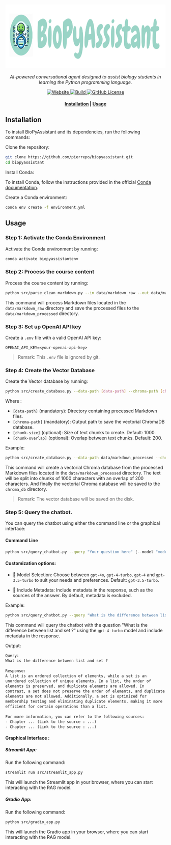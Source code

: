 
<h1 align="center">
  <img style="vertical-align:middle" height="200"
  src="/data/img/banner.png">
</h1>
<p align="center">
  <i>AI-powered conversational agent designed to assist biology students in learning the Python programming language.</i>
</p>

<p align="center">
    <a href="https://github.com/pierrepo/biopyassistant/releases">
        <img alt="Website" src="https://img.shields.io/website?url=https%3A%2F%2Fgithub.com%2Fpierrepo%2Fbiopyassistant&up_message=click%20here%20!&color=%23539fc9">
    </a>
      <a href="https://www.python.org/">
            <img alt="Build" src="https://img.shields.io/badge/Made%20with-Python-1f425f.svg?color=%23539fc9">
    </a>
    <a href="https://github.com/pierrepo/biopyassistant/blob/main/LICENSE">
        <img alt="GitHub License" src="https://img.shields.io/github/license/pierrepo/biopyassistant?style=flat&color=%23539fc9&link=https%3A%2F%2Fgithub.com%2Fpierrepo%2Fbiopyassistant%2Fblob%2Fmain%2FLICENSE">
    </a>
</p>

<h4 align="center">
    <p>
        <a href="#-installation">Installation</a> |
        <a href="#-usage">Usage</a>
    </p>
</h4>


## Installation

To install BioPyAssistant and its dependencies, run the following commands:

Clone the repository:

```bash
git clone https://github.com/pierrepo/biopyassistant.git
cd biopyassistant
```

Install Conda:

To install Conda, follow the instructions provided in the official [Conda documentation](https://docs.conda.io/projects/conda/en/latest/user-guide/install/index.html).

Create a Conda environment:

```bash
conda env create -f environment.yml
```


## Usage

### Step 1: Activate the Conda Environment

Activate the Conda environment by running:

```bash
conda activate biopyassistantenv
```

### Step 2: Process the course content

Process the course content by running:

```bash
python src/parse_clean_markdown.py --in data/markdown_raw --out data/markdown_processed
```

This command will process Markdown files located in the `data/markdown_raw` directory and save the processed files to the `data/markdown_processed` directory.

### Step 3: Set up OpenAI API key

Create a `.env` file with a valid OpenAI API key:

```text
OPENAI_API_KEY=<your-openai-api-key>
```

> Remark: This `.env` file is ignored by git.

### Step 4: Create the Vector Database

Create the Vector database by running:

```bash
python src/create_database.py --data-path [data-path] --chroma-path [chroma-path] --chunk-size [chunk-size] --chunk-overlap [chunk-overlap] 
```
Where :
- `[data-path]` (mandatory): Directory containing processed Markdown files.
- `[chroma-path]` (mandatory): Output path to save the vectorial ChromaDB database.
- `[chunk-size]` (optional): Size of text chunks to create. Default: 1000.
- `[chunk-overlap]` (optional): Overlap between text chunks. Default: 200.

Example:
  
```bash
python src/create_database.py --data-path data/markdown_processed --chroma-path chroma_db
```
This command will create a vectorial Chroma database from the processed Markdown files located in the `data/markdown_processed` directory. The text will be split into chunks of 1000 characters with an overlap of 200 characters. And finally the vectorial Chroma database will be saved to the `chroma_db` directory.

> Remark: The vector database will be saved on the disk.


### Step 5: Query the chatbot.

You can query the chatbot using either the command line or the graphical interface:


#### **Command Line**

```bash
python src/query_chatbot.py --query "Your question here" [--model "model_name"]  [--include-metadata]
```

#### Customization options:

- 🤖 Model Selection: Choose between `gpt-4o`, `gpt-4-turbo`, `gpt-4` and `gpt-3.5-turbo` to suit your needs and preferences. Default: `gpt-3.5-turbo`.

- 📝 Include Metadata: Include metadata in the response, such as the sources of the answer. By default, metadata is excluded.

Example:

```bash
python src/query_chatbot.py --query "What is the difference between list and set ?" --model gpt-4-turbo --include-metadata
```

This command will query the chatbot with the question "What is the difference between list and set ?" using the `gpt-4-turbo` model and include metadata in the response.

Output:

```text
Query:
What is the difference between list and set ?

Response:
A list is an ordered collection of elements, while a set is an unordered collection of unique elements. In a list, the order of elements is preserved, and duplicate elements are allowed. In contrast, a set does not preserve the order of elements, and duplicate elements are not allowed. Additionally, a set is optimized for membership testing and eliminating duplicate elements, making it more efficient for certain operations than a list.

For more information, you can refer to the following sources:
- Chapter ... (Link to the source : ...)
- Chapter ... (Link to the source : ...)
```


#### **Graphical Interface** :

##### Streamlit App:

Run the following command:

```bash
streamlit run src/streamlit_app.py
```

This will launch the Streamlit app in your browser, where you can start interacting with the RAG model.

##### Gradio App:

Run the following command:

```bash
python src/gradio_app.py
```

This will launch the Gradio app in your browser, where you can start interacting with the RAG model.

